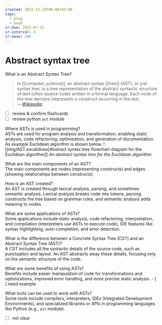 ```yaml
---
created: 2022-12-29T00:00+03:00
tags:
  - blog
  - head
sr-due: 2025-07-22
sr-interval: 4
sr-ease: 206
---
```


# Abstract syntax tree

What is an Abstract Syntax Tree?
<br class="f">
> In [[computer_science]], an abstract syntax [[tree]] (AST), or just syntax tree, is a tree representation of the abstract syntactic structure of text (often source code) written in a formal language. Each node of the tree denotes (represent) a construct occurring in the text.\
> — <cite>[Wikipedia](https://en.wikipedia.org/wiki/Abstract_syntax_tree)</cite> <!--SR:!2025-08-01,1,182-->

- [ ] review & confirm flashcards
- [ ] review python `ast` module

Where ASTs is used in programming?
<br class="f">
ASTs are used for program analysis and transformation, enabling static analysis, code refactoring, optimization, and generation of documentation.
As example Euclidean algorithm is shown below.
![[img/AST.excalidraw|Abstract syntax tree flowchart diagram for the Euclidean algorithm]]
_An abstract syntax tree for the Euclidean algorithm_ <!--SR:!2025-08-01,2,166-->

What are the main components of an AST?
<br class="f">
The main components are nodes (representing constructs) and edges (showing relationships between constructs). <!--SR:!2025-08-03,4,206-->

How is an AST created?
<br class="f">
An AST is created through lexical analysis, parsing, and sometimes semantic analysis. Lexical analysis breaks code into tokens, parsing constructs the tree based on grammar rules, and semantic analysis adds meaning to nodes.

What are some applications of ASTs?
<br class="f">
Some applications include static analysis, code refactoring, interpretation, and compilation (interpreters use ASTs to execute code), IDE features like syntax highlighting, auto-completion, and error detection.

What is the difference between a Concrete Syntax Tree (CST) and an Abstract Syntax Tree (AST)?
<br class="f">
A CST includes all the syntactic details of the source code, such as punctuation and layout. An AST abstracts away these details, focusing only on the semantic structure of the code.

What are some benefits of using ASTs?
<br class="f">
Benefits include easier manipulation of code for transformations and optimizations, improved error handling, and more precise static analysis. - [ ] need example

What tools can be used to work with ASTs?
<br class="f">
Some tools include compilers, interpreters, IDEs (Integrated Development Environments), and specialized libraries or APIs in programming languages
like Python (e.g., `ast` module).
- [ ] not clear